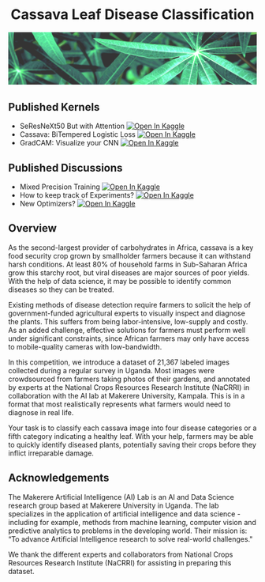 <h1 align="center"> Cassava Leaf Disease Classification </h1>

![](banner.png)

## Published Kernels
- SeResNeXt50 But with Attention [![Open In Kaggle](https://img.shields.io/badge/k-Open%20in%20Kaggle-blue)](https://www.kaggle.com/debarshichanda/seresnext50-but-with-attention)
- Cassava: BiTempered Logistic Loss [![Open In Kaggle](https://img.shields.io/badge/k-Open%20in%20Kaggle-blue)](https://www.kaggle.com/debarshichanda/cassava-bitempered-logistic-loss)
- GradCAM: Visualize your CNN [![Open In Kaggle](https://img.shields.io/badge/k-Open%20in%20Kaggle-blue)](https://www.kaggle.com/debarshichanda/gradcam-visualize-your-cnn)

## Published Discussions
- Mixed Precision Training [![Open In Kaggle](https://img.shields.io/badge/k-Open%20in%20Kaggle-blue)](https://www.kaggle.com/c/cassava-leaf-disease-classification/discussion/199631)
- How to keep track of Experiments? [![Open In Kaggle](https://img.shields.io/badge/k-Open%20in%20Kaggle-blue)](https://www.kaggle.com/c/cassava-leaf-disease-classification/discussion/201025)
- New Optimizers? [![Open In Kaggle](https://img.shields.io/badge/k-Open%20in%20Kaggle-blue)](https://www.kaggle.com/c/cassava-leaf-disease-classification/discussion/207290)

## Overview
As the second-largest provider of carbohydrates in Africa, cassava is a key food security crop grown by smallholder farmers because it can withstand harsh conditions. At least 80% of household farms in Sub-Saharan Africa grow this starchy root, but viral diseases are major sources of poor yields. With the help of data science, it may be possible to identify common diseases so they can be treated.

Existing methods of disease detection require farmers to solicit the help of government-funded agricultural experts to visually inspect and diagnose the plants. This suffers from being labor-intensive, low-supply and costly. As an added challenge, effective solutions for farmers must perform well under significant constraints, since African farmers may only have access to mobile-quality cameras with low-bandwidth.

In this competition, we introduce a dataset of 21,367 labeled images collected during a regular survey in Uganda. Most images were crowdsourced from farmers taking photos of their gardens, and annotated by experts at the National Crops Resources Research Institute (NaCRRI) in collaboration with the AI lab at Makerere University, Kampala. This is in a format that most realistically represents what farmers would need to diagnose in real life.

Your task is to classify each cassava image into four disease categories or a fifth category indicating a healthy leaf. With your help, farmers may be able to quickly identify diseased plants, potentially saving their crops before they inflict irreparable damage.

## Acknowledgements
The Makerere Artificial Intelligence (AI) Lab is an AI and Data Science research group based at Makerere University in Uganda. The lab specializes in the application of artificial intelligence and data science - including for example, methods from machine learning, computer vision and predictive analytics to problems in the developing world. Their mission is: “To advance Artificial Intelligence research to solve real-world challenges."

We thank the different experts and collaborators from National Crops Resources Research Institute (NaCRRI) for assisting in preparing this dataset.
